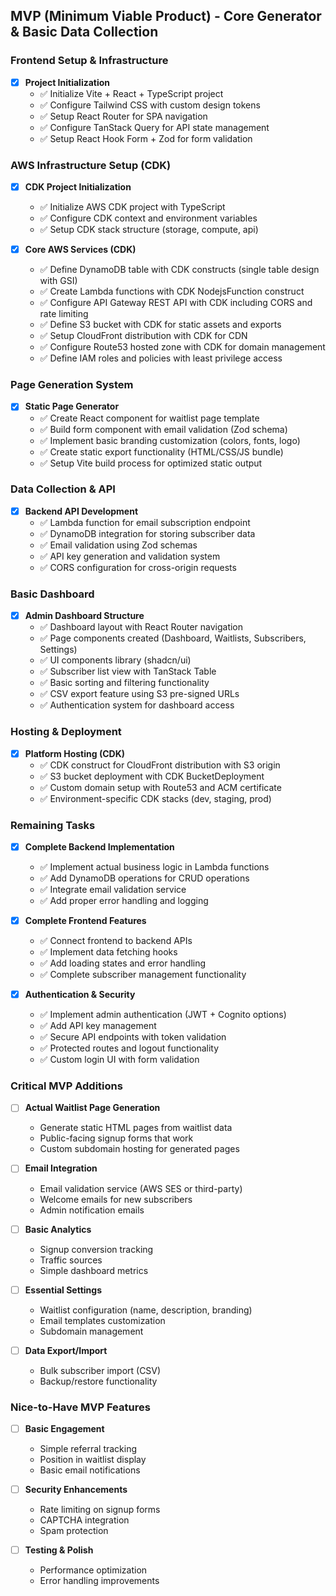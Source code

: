 ## MVP (Minimum Viable Product) - Core Generator & Basic Data Collection

### Frontend Setup & Infrastructure
- [x] **Project Initialization**
  - ✅ Initialize Vite + React + TypeScript project
  - ✅ Configure Tailwind CSS with custom design tokens
  - ✅ Setup React Router for SPA navigation
  - ✅ Configure TanStack Query for API state management
  - ✅ Setup React Hook Form + Zod for form validation

### AWS Infrastructure Setup (CDK)
- [x] **CDK Project Initialization**
  - ✅ Initialize AWS CDK project with TypeScript
  - ✅ Configure CDK context and environment variables
  - ✅ Setup CDK stack structure (storage, compute, api)

- [x] **Core AWS Services (CDK)**
  - ✅ Define DynamoDB table with CDK constructs (single table design with GSI)
  - ✅ Create Lambda functions with CDK NodejsFunction construct
  - ✅ Configure API Gateway REST API with CDK including CORS and rate limiting
  - ✅ Define S3 bucket with CDK for static assets and exports
  - ✅ Setup CloudFront distribution with CDK for CDN
  - ✅ Configure Route53 hosted zone with CDK for domain management
  - ✅ Define IAM roles and policies with least privilege access

### Page Generation System
- [x] **Static Page Generator**
  - ✅ Create React component for waitlist page template
  - ✅ Build form component with email validation (Zod schema)
  - ✅ Implement basic branding customization (colors, fonts, logo)
  - ✅ Create static export functionality (HTML/CSS/JS bundle)
  - ✅ Setup Vite build process for optimized static output

### Data Collection & API
- [x] **Backend API Development**
  - ✅ Lambda function for email subscription endpoint
  - ✅ DynamoDB integration for storing subscriber data
  - ✅ Email validation using Zod schemas
  - ✅ API key generation and validation system
  - ✅ CORS configuration for cross-origin requests

### Basic Dashboard
- [x] **Admin Dashboard Structure**
  - ✅ Dashboard layout with React Router navigation
  - ✅ Page components created (Dashboard, Waitlists, Subscribers, Settings)
  - ✅ UI components library (shadcn/ui)
  - ✅ Subscriber list view with TanStack Table
  - ✅ Basic sorting and filtering functionality
  - ✅ CSV export feature using S3 pre-signed URLs
  - ✅ Authentication system for dashboard access

### Hosting & Deployment
- [x] **Platform Hosting (CDK)**
  - ✅ CDK construct for CloudFront distribution with S3 origin
  - ✅ S3 bucket deployment with CDK BucketDeployment
  - ✅ Custom domain setup with Route53 and ACM certificate
  - ✅ Environment-specific CDK stacks (dev, staging, prod)

### Remaining Tasks
- [x] **Complete Backend Implementation**
  - ✅ Implement actual business logic in Lambda functions
  - ✅ Add DynamoDB operations for CRUD operations
  - ✅ Integrate email validation service
  - ✅ Add proper error handling and logging

- [x] **Complete Frontend Features**
  - ✅ Connect frontend to backend APIs
  - ✅ Implement data fetching hooks
  - ✅ Add loading states and error handling
  - ✅ Complete subscriber management functionality

- [x] **Authentication & Security**
  - ✅ Implement admin authentication (JWT + Cognito options)
  - ✅ Add API key management
  - ✅ Secure API endpoints with token validation
  - ✅ Protected routes and logout functionality
  - ✅ Custom login UI with form validation

### Critical MVP Additions

- [ ] **Actual Waitlist Page Generation**
  - Generate static HTML pages from waitlist data
  - Public-facing signup forms that work
  - Custom subdomain hosting for generated pages

- [ ] **Email Integration**
  - Email validation service (AWS SES or third-party)
  - Welcome emails for new subscribers
  - Admin notification emails

- [ ] **Basic Analytics**
  - Signup conversion tracking
  - Traffic sources
  - Simple dashboard metrics

- [ ] **Essential Settings**
  - Waitlist configuration (name, description, branding)
  - Email templates customization
  - Subdomain management

- [ ] **Data Export/Import**
  - Bulk subscriber import (CSV)
  - Backup/restore functionality

### Nice-to-Have MVP Features

- [ ] **Basic Engagement**
  - Simple referral tracking
  - Position in waitlist display
  - Basic email notifications

- [ ] **Security Enhancements**
  - Rate limiting on signup forms
  - CAPTCHA integration
  - Spam protection

- [ ] **Testing & Polish**
  - Performance optimization
  - Error handling improvements